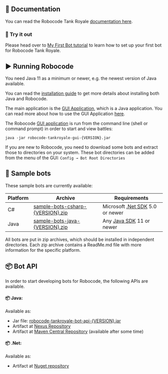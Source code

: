 ## 📄 Documentation

You can read the Robocode Tank Royale [documentation here](https://robocode-dev.github.io/tank-royale/index.html).

### 🔨 Try it out

Please head over to [My First Bot tutorial](https://robocode-dev.github.io/tank-royale/tutorial/my-first-bot.html) to learn how to set up your first bot for Robocode Tank Royale.

## ▶ Running Robocode

You need Java 11 as a minimum or newer, e.g. the newest version of Java available.

You can read the [installation guide] to get more details about installing both Java and Robocode.

The main application is the [GUI Application], which is a Java application.
You can read more about how to use the GUI Application [here](https://robocode-dev.github.io/tank-royale/articles/gui.html#gui-application).

The Robocode [GUI application] is run from the command line (shell or command prompt) in order to start and view
battles:

```shell
java -jar robocode-tankroyale-gui-{VERSION}.jar
```

If you are new to Robocode, you need to download some bots and extract those to directories on your system.
These bot directories can be added from the menu of the GUI: `Config → Bot Root Directories`

## 🤖 Sample bots

These sample bots are currently available:

| Platform | Archive                            | Requirements                      |
|----------|------------------------------------|-----------------------------------|
| C#       | [sample-bots-csharp-{VERSION}.zip] | Microsoft [.Net SDK] 5.0 or newer |
| Java     | [sample-bots-java-{VERSION}.zip]   | Any [Java SDK] 11 or newer        |

All bots are put in zip archives, which should be installed in independent directories.
Each zip archive contains a ReadMe.md file with more information for the specific platform.

## 📦 Bot API

In order to start developing bots for Robocode, the following APIs are available.

#### 📦 Java:

Available as:

- Jar file: [robocode-tankroyale-bot-api-{VERSION}.jar]
- Artifact at [Nexus Repository](https://s01.oss.sonatype.org/index.html#view-repositories;releases~browsestorage~/dev/robocode/tankroyale/robocode-tankroyale-bot-api/{VERSION}/robocode-tankroyale-bot-api-{VERSION}.jar)
- Artifact at [Maven Central Repository](https://search.maven.org/search?q=g:dev.robocode.tankroyale) (available after some time)

#### 📦 .Net:

Available as:
 - Artifact at [Nuget repository](https://www.nuget.org/packages/Robocode.TankRoyale.BotApi/{VERSION})


[My First Bot tutorial]: https://robocode-dev.github.io/tank-royale/tutorial/my-first-bot.html

[Installation guide]: https://robocode-dev.github.io/tank-royale/articles/installation.html

[GUI Application]: https://github.com/robocode-dev/tank-royale/releases/download/v{VERSION}/robocode-tankroyale-gui-{VERSION}.jar

[.Net SDK]: https://dotnet.microsoft.com/en-us/download/dotnet

[Java SDK]: https://robocode-dev.github.io/tank-royale/articles/installation.html#java-11-or-newer

[sample-bots-csharp-{VERSION}.zip]: https://github.com/robocode-dev/tank-royale/releases/download/v{VERSION}/sample-bots-csharp-{VERSION}.zip

[sample-bots-java-{VERSION}.zip]: https://github.com/robocode-dev/tank-royale/releases/download/v{VERSION}/sample-bots-java-{VERSION}.zip

[robocode-tankroyale-bot-api-{VERSION}.jar]: https://s01.oss.sonatype.org/service/local/repositories/releases/content/dev/robocode/tankroyale/robocode-tankroyale-bot-api/{VERSION}/robocode-tankroyale-bot-api-{VERSION}.jar
